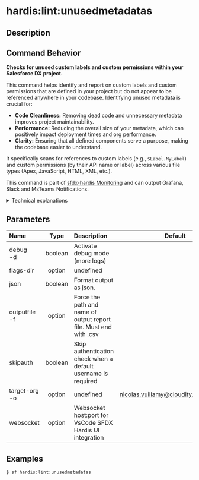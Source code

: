 <!-- This file has been generated with command 'sf hardis:doc:plugin:generate'. Please do not update it manually or it may be overwritten -->
# hardis:lint:unusedmetadatas

## Description


## Command Behavior

**Checks for unused custom labels and custom permissions within your Salesforce DX project.**

This command helps identify and report on custom labels and custom permissions that are defined in your project but do not appear to be referenced anywhere in your codebase. Identifying unused metadata is crucial for:

- **Code Cleanliness:** Removing dead code and unnecessary metadata improves project maintainability.
- **Performance:** Reducing the overall size of your metadata, which can positively impact deployment times and org performance.
- **Clarity:** Ensuring that all defined components serve a purpose, making the codebase easier to understand.

It specifically scans for references to custom labels (e.g., `$Label.MyLabel`) and custom permissions (by their API name or label) across various file types (Apex, JavaScript, HTML, XML, etc.).

This command is part of [sfdx-hardis Monitoring](https://sfdx-hardis.cloudity.com/salesforce-monitoring-unused-metadata/) and can output Grafana, Slack and MsTeams Notifications.

<details>
<summary>Technical explanations</summary>

The command's technical implementation involves:

- **File Discovery:** It uses `glob` to find all relevant project files (Apex classes, triggers, JavaScript, HTML, XML, Aura components, Visualforce pages) and custom label (`CustomLabels.labels-meta.xml`) and custom permission (`.customPermission-meta.xml`) definition files.
- **XML Parsing:** It uses `xml2js` to parse the XML content of `CustomLabels.labels-meta.xml` and custom permission files to extract the full names of labels and permissions.
- **Content Scanning:** For each label and custom permission, it iterates through all other project files and checks if their names or associated labels are present in the file content. It performs case-insensitive checks for labels.
- **Usage Tracking:** It maintains a count of how many times each custom permission is referenced. Labels are checked for any inclusion.
- **Unused Identification:** Elements with no or very few references (for custom permissions, less than 2 to account for their own definition file) are flagged as unused.
- **Data Aggregation:** All identified unused labels and custom permissions are collected into a list.
- **Report Generation:** It generates a CSV report (`lint-unusedmetadatas.csv`) containing details of all unused metadata elements.
- **Notification Integration:** It integrates with the `NotifProvider` to send notifications (e.g., to Slack, MS Teams, Grafana) about the presence and count of unused metadata, making it suitable for automated monitoring in CI/CD pipelines.
</details>


## Parameters

| Name              |  Type   | Description                                                       |                Default                 | Required | Options |
|:------------------|:-------:|:------------------------------------------------------------------|:--------------------------------------:|:--------:|:-------:|
| debug<br/>-d      | boolean | Activate debug mode (more logs)                                   |                                        |          |         |
| flags-dir         | option  | undefined                                                         |                                        |          |         |
| json              | boolean | Format output as json.                                            |                                        |          |         |
| outputfile<br/>-f | option  | Force the path and name of output report file. Must end with .csv |                                        |          |         |
| skipauth          | boolean | Skip authentication check when a default username is required     |                                        |          |         |
| target-org<br/>-o | option  | undefined                                                         | nicolas.vuillamy@cloudity.com.playnico |          |         |
| websocket         | option  | Websocket host:port for VsCode SFDX Hardis UI integration         |                                        |          |         |

## Examples

```shell
$ sf hardis:lint:unusedmetadatas
```


